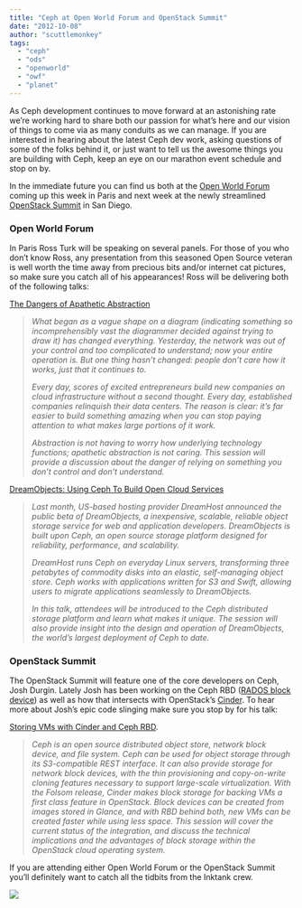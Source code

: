 ```yaml
---
title: "Ceph at Open World Forum and OpenStack Summit"
date: "2012-10-08"
author: "scuttlemonkey"
tags: 
  - "ceph"
  - "ods"
  - "openworld"
  - "owf"
  - "planet"
---
```


As Ceph development continues to move forward at an astonishing rate we’re working hard to share both our passion for what’s here and our vision of things to come via as many conduits as we can manage. If you are interested in hearing about the latest Ceph dev work, asking questions of some of the folks behind it, or just want to tell us the awesome things you are building with Ceph, keep an eye on our marathon event schedule and stop on by.

In the immediate future you can find us both at the [Open World Forum](http://www.openworldforum.org/) coming up this week in Paris and next week at the newly streamlined [OpenStack Summit](http://www.openstack.org/summit/san-diego-2012/) in San Diego.

### Open World Forum

In Paris Ross Turk will be speaking on several panels. For those of you who don’t know Ross, any presentation from this seasoned Open Source veteran is well worth the time away from precious bits and/or internet cat pictures, so make sure you catch all of his appearances! Ross will be delivering both of the following talks:

[The Dangers of Apathetic Abstraction](http://openworldforum2012.sched.org/event/28c06f2b113eba923d5a1dce52a2de84)

> _What began as a vague shape on a diagram (indicating something so incomprehensibly vast the diagrammer decided against trying to draw it) has changed everything. Yesterday, the network was out of your control and too complicated to understand; now your entire operation is. But one thing hasn’t changed: people don’t care how it works, just that it continues to._
> 
> _Every day, scores of excited entrepreneurs build new companies on cloud infrastructure without a second thought. Every day, established companies relinquish their data centers. The reason is clear: it’s far easier to build something amazing when you can stop paying attention to what makes large portions of it work._
> 
> _Abstraction is not having to worry how underlying technology functions; apathetic abstraction is not caring. This session will provide a discussion about the danger of relying on something you don’t control and don’t understand._

[DreamObjects: Using Ceph To Build Open Cloud Services](http://openworldforum2012.sched.org/event/bcfdb68972df051b8d20be3977f86cf5)

> _Last month, US-based hosting provider DreamHost announced the public beta of DreamObjects, a inexpensive, scalable, reliable object storage service for web and application developers. DreamObjects is built upon Ceph, an open source storage platform designed for reliability, performance, and scalability._
> 
> _DreamHost runs Ceph on everyday Linux servers, transforming three petabytes of commodity disks into an elastic, self-managing object store. Ceph works with applications written for S3 and Swift, allowing users to migrate applications seamlessly to DreamObjects._
> 
> _In this talk, attendees will be introduced to the Ceph distributed storage platform and learn what makes it unique. The session will also provide insight into the design and operation of DreamObjects, the world’s largest deployment of Ceph to date._

### OpenStack Summit

The OpenStack Summit will feature one of the core developers on Ceph, Josh Durgin. Lately Josh has been working on the Ceph RBD ([RADOS block device](http://ceph.com/wiki/Rbd)) as well as how that intersects with OpenStack’s [Cinder](http://docs.openstack.org/developer/cinder/). To hear more about Josh’s epic code slinging make sure you stop by for his talk:

[Storing VMs with Cinder and Ceph RBD](http://openstacksummitfall2012.sched.org/event/49d780b281a05e215c40990c08ab7bf6?iframe=no&w=700&sidebar=no&bg=no#.UHLe5_lARe4).

> _Ceph is an open source distributed object store, network block device, and file system. Ceph can be used for object storage through its S3-compatible REST interface. It can also provide storage for network block devices, with the thin provisioning and copy-on-write cloning features necessary to support large-scale virtualization. With the Folsom release, Cinder makes block storage for backing VMs a first class feature in OpenStack. Block devices can be created from images stored in Glance, and with RBD behind both, new VMs can be created faster while using less space. This session will cover the current status of the integration, and discuss the technical implications and the advantages of block storage within the OpenStack cloud operating system._

If you are attending either Open World Forum or the OpenStack Summit you’ll definitely want to catch all the tidbits from the Inktank crew.

![](http://track.hubspot.com/__ptq.gif?a=268973&k=14&bu=http://ceph.com&r=http://ceph.com/community/ceph-at-open-world-forum-and-openstack-summit/&bvt=rss&p=wordpress)
